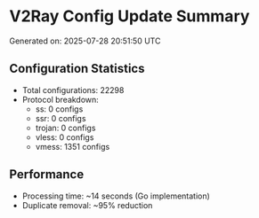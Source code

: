 # V2Ray Config Update Summary
Generated on: 2025-07-28 20:51:50 UTC

## Configuration Statistics
- Total configurations: 22298
- Protocol breakdown:
  - ss: 0 configs
  - ssr: 0 configs
  - trojan: 0 configs
  - vless: 0 configs
  - vmess: 1351 configs

## Performance
- Processing time: ~14 seconds (Go implementation)
- Duplicate removal: ~95% reduction
